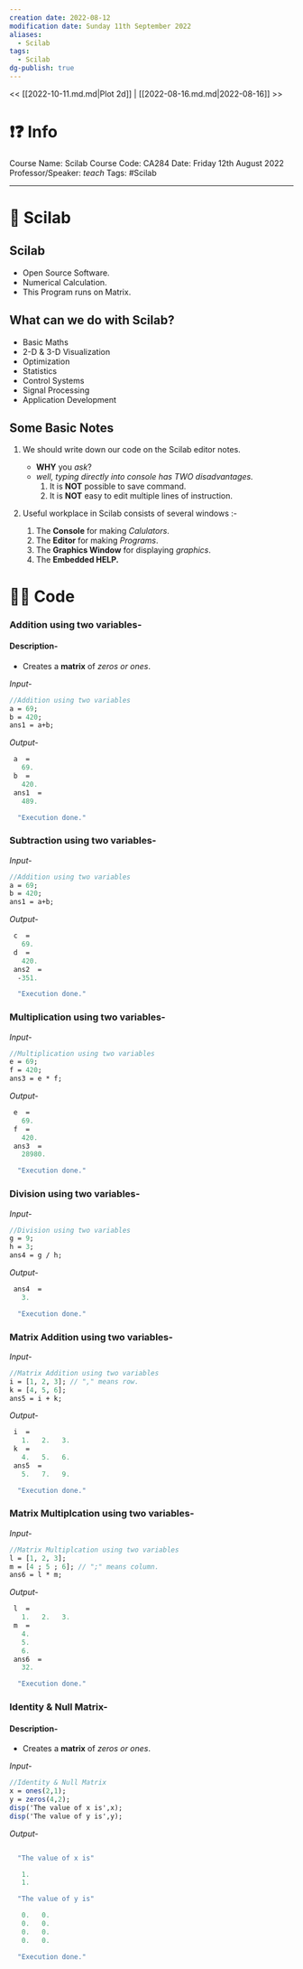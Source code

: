 ```yaml
---
creation date: 2022-08-12
modification date: Sunday 11th September 2022
aliases:
  - Scilab
tags:
  - Scilab
dg-publish: true
---
```


<< [[2022-10-11.md.md|Plot 2d]] | [[2022-08-16.md.md|2022-08-16]] >>

# ❗❓ Info
Course Name: Scilab
Course Code: CA284
Date: Friday 12th August 2022
Professor/Speaker: *teach*
Tags: #Scilab

---
# 📑 Scilab

## Scilab
- Open Source Software.
- Numerical Calculation.
- This Program runs on Matrix.

## What can we do with Scilab?
- Basic Maths
- 2-D & 3-D Visualization
- Optimization
- Statistics
- Control Systems
- Signal Processing
- Application Development


## Some Basic Notes
1. We should write down our code on the Scilab editor notes.
	- **WHY** you *ask*?
	- *well, typing directly into console has TWO disadvantages.*
		1. It is **NOT** possible to save command.
		2. It is **NOT** easy to edit multiple lines of instruction.

2. Useful workplace in Scilab consists of several windows :-
	1. The **Console** for making *Calulators*.
	2. The **Editor** for making *Programs*.
	3. The **Graphics Window** for displaying *graphics*.
	4. The **Embedded HELP.**

# 👨‍💻 Code

### Addition using two variables-

#### Description- 
- Creates a **matrix** of *zeros or ones*.

*Input-*
```scilab
//Addition using two variables
a = 69;
b = 420;
ans1 = a+b;
```

*Output-*
```scilab
 a  = 
   69.
 b  = 
   420.
 ans1  = 
   489.

  "Execution done."
```

### Subtraction using two variables-
*Input-*
```scilab
//Addition using two variables
a = 69;
b = 420;
ans1 = a+b;
```

*Output-*
```scilab
 c  = 
   69.
 d  = 
   420.
 ans2  = 
  -351.

  "Execution done."
```

### Multiplication using two variables-
*Input-*
```scilab
//Multiplication using two variables
e = 69;
f = 420;
ans3 = e * f;
```

*Output-*
```scilab
 e  = 
   69.
 f  = 
   420.
 ans3  = 
   28980.

  "Execution done."
```

### Division using two variables-
*Input-*
```scilab
//Division using two variables
g = 9;
h = 3;
ans4 = g / h;
```

*Output-*
```scilab
 ans4  = 
   3.

  "Execution done."
```

### Matrix Addition using two variables-
*Input-*
```scilab
//Matrix Addition using two variables
i = [1, 2, 3]; // "," means row.
k = [4, 5, 6];
ans5 = i + k;
```

*Output-*
```scilab
 i  = 
   1.   2.   3.
 k  = 
   4.   5.   6.
 ans5  = 
   5.   7.   9.

  "Execution done."
```

### Matrix Multiplcation using two variables-
*Input-*
```scilab
//Matrix Multiplcation using two variables
l = [1, 2, 3];
m = [4 ; 5 ; 6]; // ";" means column.
ans6 = l * m;
```

*Output-*
```scilab
 l  = 
   1.   2.   3.
 m  = 
   4.
   5.
   6.
 ans6  = 
   32.

  "Execution done."
```

### Identity & Null Matrix-

#### Description- 
- Creates a **matrix** of *zeros or ones*.

*Input-*
```scilab
//Identity & Null Matrix
x = ones(2,1);
y = zeros(4,2);
disp('The value of x is',x);
disp('The value of y is',y);
```

*Output-*
```scilab

  "The value of x is"

   1.
   1.

  "The value of y is"

   0.   0.
   0.   0.
   0.   0.
   0.   0.

  "Execution done."
```
